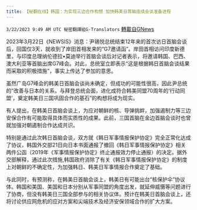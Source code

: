 ```yaml
---
title: 【秘翻在线】韩国：为实现三边合作构想 加快韩美日首脑连续会谈准备进程
---
```

`3/22/2023 9:49 AM UTC 秘密翻譯組G-Translators` [轉載自GNews](https://gnews.org/articles/1035701)

2023年3月22日《NEWSIS》消息：尹锡悦总统结束12年来的首次访日首脑会谈后，回国仅3天，就收到了岸田首相发来的“G7邀请函”。岸田首相访问印度新德里，与印度总理纳伦德拉•莫迪举行首脑会谈后对记者表示，将邀请韩国、巴西、澳大利亚等首脑出席G7峰会。对此，总统室立即表示“这是根据韩日首脑会谈结果而采取的积极措施”，事实上传达了参加的意思。

虽然广岛G7峰会的韩美日首脑会谈尚未确定，但成功的可能性很高，因此尹总统的“改善与日本的关系，与拜登总统会面，进化成符合韩美同盟70周年的‘行动同盟’，奠定韩美日三国巩固合作的基石”的构想将成为现实。

有人提出，在韩美日首脑会谈上，为应对朝鲜的核、导弹挑衅，加强遏制力等三边安保合作有可能取得具体而实质性的成果。此前，三国首脑在金边首脑会谈时也曾就加强对朝遏制合作达成共识。

特别是通过此次韩日首脑会谈，双方就《韩日军事情报保护协定》完全正常化达成了协议，韩国外交部21日向日本书面通报了撤回《韩日军事情报保护协定》相关两件公函（2019年《军事情报保护协定》终止通报效力停止通报）的决定。据外交部解释，通过此次措施,韩国政府消除了有关《韩日军事情报保护协定》的制度上对朝鲜的不确定性，为加强韩日、韩美日军事情报合作奠定了基础。

与此同时，有预测称，在韩美日首脑会谈上，韩美日有可能出台“核保护伞”协议体。韩国和美国、美国和日本分别从军事同盟的角度出发，就延伸威慑等问题进行了协商，但没有韩美日三国全部参与的相关协议体。预计在韩美日首脑会谈上，还将讨论供应网危机的应对方案和尖端技术及经济安保领域合作的扩大方案。
